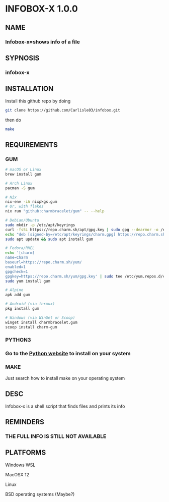 # INFOBOX-X 1.0.0

## NAME 

### **Infobox-x=shows info of a file**

## SYPNOSIS

### infobox-x 

## INSTALLATION

Install this github repo by doing
```sh
git clone https://github.com/Carlisle03/infobox.git
```
then do 
```sh
make
```

## REQUIREMENTS

### GUM
```sh
# macOS or Linux
brew install gum

# Arch Linux
pacman -S gum

# Nix
nix-env -iA nixpkgs.gum
# Or, with flakes
nix run "github:charmbracelet/gum" -- --help

# Debian/Ubuntu
sudo mkdir -p /etc/apt/keyrings
curl -fsSL https://repo.charm.sh/apt/gpg.key | sudo gpg --dearmor -o /etc/apt/keyrings/charm.gpg
echo "deb [signed-by=/etc/apt/keyrings/charm.gpg] https://repo.charm.sh/apt/ * *" | sudo tee /etc/apt/sources.list.d/charm.list
sudo apt update && sudo apt install gum

# Fedora/RHEL
echo '[charm]
name=Charm
baseurl=https://repo.charm.sh/yum/
enabled=1
gpgcheck=1
gpgkey=https://repo.charm.sh/yum/gpg.key' | sudo tee /etc/yum.repos.d/charm.repo
sudo yum install gum

# Alpine
apk add gum

# Android (via termux)
pkg install gum

# Windows (via WinGet or Scoop)
winget install charmbracelet.gum
scoop install charm-gum
```

### PYTHON3

### Go to the [Python website](https://python.org) to install on your system

### MAKE

Just search how to install make on your operating system


## DESC

Infobox-x is a shell script that finds files and prints its info 


## REMINDERS
### THE FULL INFO IS STILL NOT AVAILABLE

## PLATFORMS 

Windows WSL

MacOSX 12

Linux 

BSD operating systems (Maybe?)
